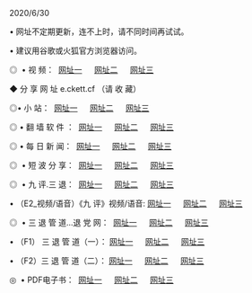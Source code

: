 <p>2020/6/30
<p>• 网址不定期更新，连不上时，请不同时间再试试。
<p>• 建议用谷歌或火狐官方浏览器访问。
<p>◎  • 视 频： 
<a href="http://ca.csso.cam/" target="_blank">网址一</a> 　 
<a href="http://ba.csso.cam/" target="_blank">网址二</a> 　 
<a href="http://aa.csso.cam/b.html" target="_blank">网址三</a>
<p>◆ 分 享 网 址  e.ckett.cf  （请 收 藏） </p>

<p>◎•  小 站：  
<a href="http://ca.csso.cam/f.html" target="_blank">网址一</a> 　 
<a href="http://ba.csso.cam/h.html" target="_blank">网址二</a> 　 
<a href="http://aa.csso.cam/k/" target="_blank">网址三</a></p><p>

<p>◎  • 翻 墙 软 件 ：  
<a href="http://ca.csso.cam/ff/" target="_blank">网址一</a> 　 
<a href="http://ba.csso.cam/s/read/a1_nd.html" target="_blank">网址二</a> 　 
<a href="http://aa.csso.cam/ff/index.html" target="_blank">网址三</a></p>
<p>◎  • 每 日 新 闻：  
<a href="http://ca.csso.cam/day/" target="_blank">网址一</a> 　 
<a href="http://ba.csso.cam/day/" target="_blank">网址二</a> 　 
<a href="http://aa.csso.cam/day/index.html" target="_blank">网址三</a></p>
<p>◎   • 短 波 分 享：  
<a href="http://ca.csso.cam/h/" target="_blank">网址一</a> 　 
<a href="http://aa.csso.cam/h/" target="_blank">网址二</a> 　 
<a href="http://ba.csso.cam/h/index.html" target="_blank">网址三</a></p>
<p>◎   • 九 评.三 退：  
<a href="http://ca.csso.cam/t/" target="_blank">网址一</a> 　 
<a href="http://aa.csso.cam/v2/index.html" target="_blank">网址二</a> 　 
<a href="http://ba.csso.cam/tt/index.html" target="_blank">网址三</a> 　</p>
<p>  • （E2_视频/语音）《九 评》视频/语音: 
<a href="http://ca.csso.cam/7738.html" target="_blank">网址一</a> 　 
<a href="http://aa.csso.cam/7614.html" target="_blank">网址二</a> 　 
<a href="http://ba.csso.cam/7633.html" target="_blank">网址三</a></p>
<p>◎   • 三 退 管 道...退 党 网：  
<a href="http://ca.csso.cam/go/td1.html" target="_blank">网址一</a> 　 
<a href="http://aa.csso.cam/go/td2.html" target="_blank">网址二</a> 　 
<a href="http://ba.csso.cam/go/td3.html" target="_blank">网址三</a></p>
<p>  • （F1） 三 退 管 道（一）： 
<a href="http://ca.csso.cam/dd/" target="_blank">网址一</a> 　 
<a href="http://aa.csso.cam/s/read/a1_tdx.html" target="_blank">网址二</a> 　 
<a href="http://ba.csso.cam/dd/" target="_blank">网址三</a></p>
<p>  • （F2）三 退 管 道（二）： 
<a href="http://aa.csso.cam/d/" target="_blank">网址一</a> 　 
<a href="http://ca.csso.cam/d/index.html" target="_blank">网址二</a> 　 
<a href="http://ba.csso.cam/d/" target="_blank">网址三</a></p>
<p>◎   • PDF电子书：  
<a href="http://ca.csso.cam/p/" target="_blank">网址一</a> 　 
<a href="http://ba.csso.cam/p/index.html" target="_blank">网址二</a> 　 
<a href="http://aa.csso.cam/p/" target="_blank">网址三</a></p>
